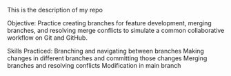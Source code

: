 This is the description of my repo

Objective: Practice creating branches for feature development, merging branches, and resolving merge conflicts to simulate a common collaborative workflow on Git and GitHub.

Skills Practiced:
Branching and navigating between branches
Making changes in different branches and committing those changes
Merging branches and resolving conflicts
Modification in main branch
